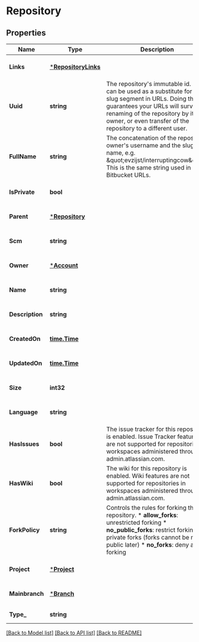# Repository

## Properties
Name | Type | Description | Notes
------------ | ------------- | ------------- | -------------
**Links** | [***RepositoryLinks**](repository_links.md) |  | [optional] [default to null]
**Uuid** | **string** | The repository&#x27;s immutable id. This can be used as a substitute for the slug segment in URLs. Doing this guarantees your URLs will survive renaming of the repository by its owner, or even transfer of the repository to a different user. | [optional] [default to null]
**FullName** | **string** | The concatenation of the repository owner&#x27;s username and the slugified name, e.g. \&quot;evzijst/interruptingcow\&quot;. This is the same string used in Bitbucket URLs. | [optional] [default to null]
**IsPrivate** | **bool** |  | [optional] [default to null]
**Parent** | [***Repository**](repository.md) |  | [optional] [default to null]
**Scm** | **string** |  | [optional] [default to null]
**Owner** | [***Account**](account.md) |  | [optional] [default to null]
**Name** | **string** |  | [optional] [default to null]
**Description** | **string** |  | [optional] [default to null]
**CreatedOn** | [**time.Time**](time.Time.md) |  | [optional] [default to null]
**UpdatedOn** | [**time.Time**](time.Time.md) |  | [optional] [default to null]
**Size** | **int32** |  | [optional] [default to null]
**Language** | **string** |  | [optional] [default to null]
**HasIssues** | **bool** |  The issue tracker for this repository is enabled. Issue Tracker features are not supported for repositories in workspaces administered through admin.atlassian.com.  | [optional] [default to null]
**HasWiki** | **bool** |  The wiki for this repository is enabled. Wiki features are not supported for repositories in workspaces administered through admin.atlassian.com.  | [optional] [default to null]
**ForkPolicy** | **string** |  Controls the rules for forking this repository.  * **allow_forks**: unrestricted forking * **no_public_forks**: restrict forking to private forks (forks cannot   be made public later) * **no_forks**: deny all forking  | [optional] [default to null]
**Project** | [***Project**](project.md) |  | [optional] [default to null]
**Mainbranch** | [***Branch**](branch.md) |  | [optional] [default to null]
**Type_** | **string** |  | [default to null]

[[Back to Model list]](../README.md#documentation-for-models) [[Back to API list]](../README.md#documentation-for-api-endpoints) [[Back to README]](../README.md)

